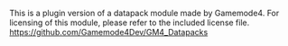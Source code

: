 This is a plugin version of a datapack module made by Gamemode4. For licensing of this module, please refer to the included license file.
https://github.com/Gamemode4Dev/GM4_Datapacks